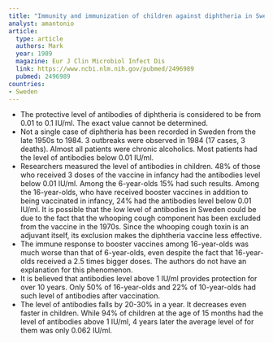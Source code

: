```yaml
---
title: "Immunity and immunization of children against diphtheria in Sweden"
analyst: amantonio
article:
  type: article
  authors: Mark
  year: 1989
  magazine: Eur J Clin Microbiol Infect Dis
  link: https://www.ncbi.nlm.nih.gov/pubmed/2496989
  pubmed: 2496989
countries:
- Sweden
---
```


- The protective level of antibodies of diphtheria is considered to be from 0.01 to 0.1 IU/ml. The exact value cannot be determined.
- Not a single case of diphtheria has been recorded in Sweden from the late 1950s to 1984. 3 outbreaks were observed in 1984 (17 cases, 3 deaths). Almost all patients were chronic alcoholics. Most patients had the level of antibodies below 0.01 IU/ml.
- Researchers measured the level of antibodies in children. 48% of those who received 3 doses of the vaccine in infancy had the antibodies level below 0.01 IU/ml. Among the 6-year-olds 15% had such results. Among the 16-year-olds, who have received booster vaccines in addition to being vaccinated in infancy, 24% had the antibodies level below 0.01 IU/ml.
It is possible that the low level of antibodies in Sweden could be due to the fact that the whooping cough component has been excluded from the vaccine in the 1970s. Since the whooping cough toxin is an adjuvant itself, its exclusion makes the diphtheria vaccine less effective.
- The immune response to booster vaccines among 16-year-olds was much worse than that of 6-year-olds, even despite the fact that 16-year-olds received a 2.5 times bigger doses. The authors do not have an explanation for this phenomenon.
- It is believed that antibodies level above 1 IU/ml provides protection for over 10 years. Only 50% of 16-year-olds and 22% of 10-year-olds had such level of antibodies after vaccination.
- The level of antibodies falls by 20-30% in a year. It decreases even faster in children. While 94% of children at the age of 15 months had the level of antibodies above 1 IU/ml, 4 years later the average level of for them was only 0.062 IU/ml.

